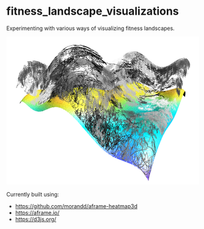 # fitness_landscape_visualizations
Experimenting with various ways of visualizing fitness landscapes.

![](example.png)

Currently built using:
- https://github.com/morandd/aframe-heatmap3d
- https://aframe.io/
- https://d3js.org/
